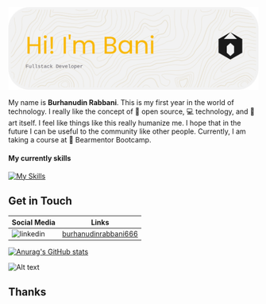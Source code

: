 ![Github-baner](/images/baner.png)

My name is **Burhanudin Rabbani**. This is my first year in the world of technology. I really like the concept of 🌟 open source, 💻 technology, and 🎨art itself. I feel like things like this really humanize me. I hope that in the future I can be useful to the community like other people. Currently, I am taking a course at 🐻 Bearmentor Bootcamp.

#### My currently skills

[![My Skills](https://skillicons.dev/icons?i=figma,html,css&theme=dark)](https://skillicons.dev)

## Get in Touch

| Social Media                                                                                                | Links                                                                             |
| ----------------------------------------------------------------------------------------------------------- | --------------------------------------------------------------------------------- |
| ![linkedin](https://img.shields.io/badge/LinkedIn-0077B5?style=for-the-badge&logo=linkedin&logoColor=white) | [burhanudinrabbani666](https://www.linkedin.com/in/burhanudin-rabbani-ba1033362/) |

[![Anurag's GitHub stats](https://github-readme-stats.vercel.app/api?username=burhanudinrabbani666&show_icons=true&theme=codeSTACKr)](https://github.com/burhanudinrabbani666/github-readme-stats)

![Alt text](https://spotify-recently-played-readme.vercel.app/api?user=31yatzxiyqe4higksoqjdxcofzge&count=1)

## Thanks
